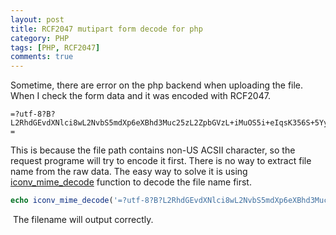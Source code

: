 ```yaml
---
layout: post
title: RCF2047 mutipart form decode for php
category: PHP
tags: [PHP, RCF2047]
comments: true
---
```

Sometime, there are error on the php backend when uploading the file.
When I check the form data and it was encoded with RCF2047.
```
=?utf-8?B?L2RhdGEvdXNlci8wL2NvbS5mdXp6eXBhd3Muc25zL2ZpbGVzL+iMuOS5i+eIqsK356S+5Yy6L0ltYWdlcy8yMDIwMDUwODIyNTExMjMzODMuanBlZw==?=
```
This is because the file path contains non-US ACSII character, so the request programe will try to encode it first. There is no way to extract file name from the raw data.
The easy way to solve it is using [iconv_mime_decode](https://www.php.net/manual/en/function.iconv-mime-decode.php) function to decode the file name first.

```php
echo iconv_mime_decode('=?utf-8?B?L2RhdGEvdXNlci8wL2NvbS5mdXp6eXBhd3Muc25zL2ZpbGVzL+iMuOS5i+eIqsK356S+5Yy6L0ltYWdlcy8yMDIwMDUwODIyNTExMjMzODMuanBlZw==?=', 0);
```
 The filename will output correctly.